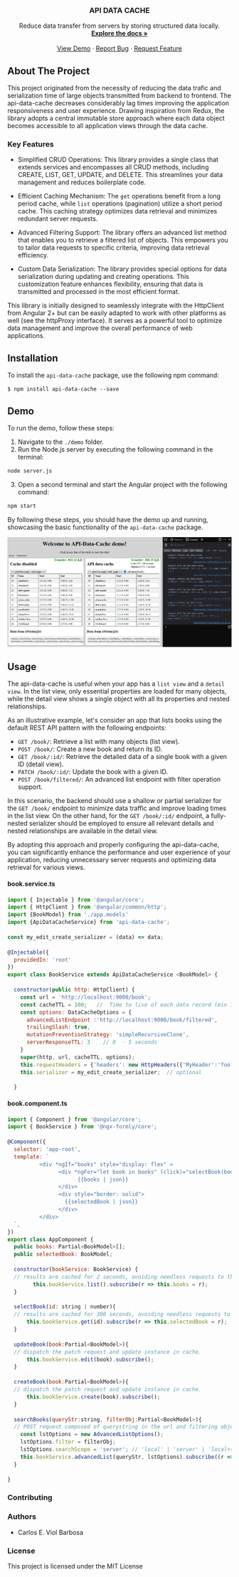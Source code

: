 <div id="top"></div>



<!-- PROJECT LOGO -->
<br />
<div align="center">
  <!-- <a href="https://github.com/">
    <img src="" alt="Logo"  height="80">
  </a> -->

  <h3 align="center">API DATA CACHE </h3>

  <p align="center">
    Reduce data transfer from servers by storing structured data locally.
    <br />
    <a href="https://cviolbarbosa.github.io/api-data-cache/"><strong>Explore the docs »</strong></a>
    <br />
    <br />
    <a href="https://github.com/">View Demo</a>
    ·
    <a href="https://github.com/cviolbarbosa/api-data-cache/issues">Report Bug</a>
    ·
    <a href="https://github.com/cviolbarbosa/api-data-cache/issues">Request Feature</a>
  </p>
</div>


## About The Project

This project originated from the necessity of reducing the data trafic and serialization time of large objects transmitted from backend to frontend. The api-data-cache decreases considerably lag times improving the application responsiveness and user experience. Drawing inspiration from Redux, the library adopts a central immutable store approach where each data object becomes accessible to all application views through the data cache.



### Key Features

* Simplified CRUD Operations: This library provides a single class that extends services and encompasses all CRUD methods, including CREATE, LIST, GET, UPDATE, and DELETE. This streamlines your data management and reduces boilerplate code.

* Efficient Caching Mechanism: The `get` operations benefit from a long period cache, while `list` operations (pagination) utilize a short period cache. This caching strategy optimizes data retrieval and minimizes redundant server requests.

* Advanced Filtering Support: The library offers an advanced list method that enables you to retrieve a filtered list of objects. This empowers you to tailor data requests to specific criteria, improving data retrieval efficiency.

* Custom Data Serialization: The library provides special options for data serialization during updating and creating operations. This customization feature enhances flexibility, ensuring that data is transmitted and processed in the most efficient format.


This library is initially designed to seamlessly integrate with the HttpClient from Angular 2+ but can be easily adapted to work with other platforms as well (see the httpProxy interface). It serves as a powerful tool to optimize data management and improve the overall performance of web applications.

## Installation

To install the `api-data-cache` package, use the following npm command:

```shell 
$ npm install api-data-cache --save
```

## Demo

To run the demo, follow these steps:

1. Navigate to the `./demo` folder.
2. Run the Node.js server by executing the following command in the terminal:

```bash
node server.js
```

3. Open a second terminal and start the Angular project with the following command:

```bash
npm start
```

By following these steps, you should have the demo up and running, showcasing the basic functionality of the `api-data-cache` package.

![demo_screenshot](./demo/demo.png)

## Usage

The api-data-cache is useful when your app has a `list view` and a `detail view`. 
In the list view, only essential properties are loaded for many objects, while the detail view shows a single object with all its properties and nested relationships.

As an illustrative example, let's consider an app that lists books using the default REST API pattern with the following endpoints:

* `GET /book/`: Retrieve a list with many objects (list view).
* `POST /book/`: Create a new book and return its ID.
* `GET /book/:id/`: Retrieve the detailed data of a single book with a given ID (detail view).
* `PATCH /book/:id/`: Update the book with a given ID.
* `POST /book/filtered/`: An advanced list endpoint with filter operation support.


In this scenario, the backend should use a shallow or partial serializer for the `GET /book/` endpoint to minimize data traffic and improve loading times in the list view. On the other hand, for the `GET /book/:id/` endpoint, a fully-nested serializer should be employed to ensure all relevant details and nested relationships are available in the detail view.

By adopting this approach and properly configuring the api-data-cache, you can significantly enhance the performance and user experience of your application, reducing unnecessary server requests and optimizing data retrieval for various views.

#### book.service.ts
```js 
import { Injectable } from '@angular/core';
import { HttpClient } from '@angular/common/http';
import {BookModel} from './app.models'
import {ApiDataCacheService} from 'api-data-cache';

const my_edit_create_serializer = (data) => data;

@Injectable({
  providedIn: 'root'
})
export class BookService extends ApiDataCacheService <BookModel> {

  constructor(public http: HttpClient) {
    const url = 'http://localhost:9000/book';      
    const cacheTTL = 100;   //  Time to live of each data record (min 10 seconds)
    const options: DataCacheOptions = { 
      advancedListEndpoint :'http://localhost:9000/book/filtered',
      trailingSlash: true,
      mutationPreventionStrategy: 'simpleRecursiveClone',
      serverResponseTTL: 3    // 0  - 5 seconds 
    }
    super(http, url, cacheTTL, options);
    this.requestHeaders = {'headers': new HttpHeaders({'MyHeader':'foo'})};
    this.serializer = my_edit_create_serializer;  // optional

  }
```

#### book.component.ts
```js
import { Component } from '@angular/core';
import { BookService } from '@ngx-formly/core';

@Component({
  selector: 'app-root',
  template: `
          <div *ngIf="books" style="display: flex" >
                <div *ngFor="let book in books" (click)="selectBook(book.id)" style="border: solid">
                      {{books | json}}
                </div>
                <div style="border: solid">
                  {{selectedBook | json}} 
                </div>
          </div>
  `,
})
export class AppComponent {
  public books: Partial<BookModel>[];
  public selectedBook: BookModel;

  constructor(bookService: BookService) {
  // results are cached for 2 seconds, avoiding needless requests to the server.
    	this.bookService.list().subscribe(r => this.books = r);
  }

  selectBook(id: string | number){
  // results are cached for 300 seconds, avoiding needless requests to server when browsing through items.
      this.bookService.get(id).subscribe(r => this.selectedBook = r);
  }

  updateBook(book:Partial<BookModel>){
  // dispatch the patch request and update instance in cache.
      this.bookService.edit(book).subscribe();
  }

  createBook(book:Partial<BookModel>){
  // dispatch the patch request and update instance in cache.
      this.bookService.create(book).subscribe();
  }

  searchBooks(queryStr:string, filterObj:Partial<BookModel>){
  // POST request composed of querystring in the url and filtering object at the message body.
    const lstOptions = new AdvancedListOptions();
    lstOptions.filter = filterObj;
    lstOptions.searchScope = 'server'; // 'local' | 'server' | 'local+server'
    this.bookService.advancedList(queryStr, lstOptions).subscribe((r => this.books = r));
  }

}
```



### Contributing

### Authors 
*   Carlos E. Viol Barbosa


### License

This project is licensed under the MIT License
